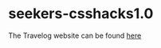# seekers-csshacks1.0


The Travelog website can be found [here](https://seekers-csshacks-1-0.netlify.app/)